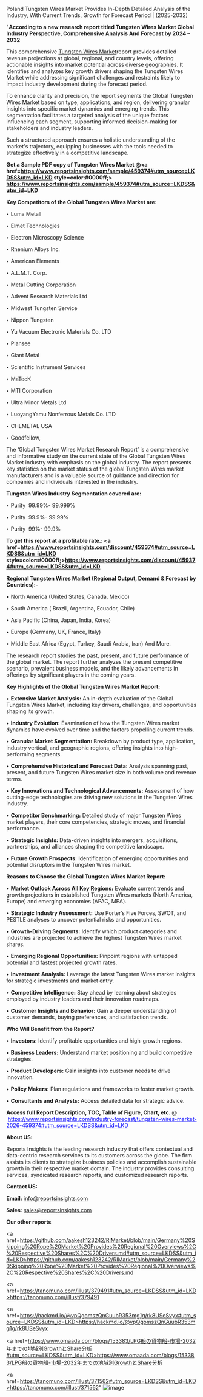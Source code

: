 Poland Tungsten Wires Market Provides In-Depth Detailed Analysis of the Industry, With Current Trends, Growth for Forecast Period | (2025-2032)

"<strong>According to a new research report titled Tungsten Wires Market Global Industry Perspective, Comprehensive Analysis And Forecast by 2024 – 2032</strong>

This comprehensive <a href=https://www.reportsinsights.com/sample/459374>Tungsten Wires Market</a>report provides detailed revenue projections at global, regional, and country levels, offering actionable insights into market potential across diverse geographies. It identifies and analyzes key growth drivers shaping the Tungsten Wires Market while addressing significant challenges and restraints likely to impact industry development during the forecast period.

To enhance clarity and precision, the report segments the Global Tungsten Wires Market based on type, applications, and region, delivering granular insights into specific market dynamics and emerging trends. This segmentation facilitates a targeted analysis of the unique factors influencing each segment, supporting informed decision-making for stakeholders and industry leaders.

Such a structured approach ensures a holistic understanding of the market's trajectory, equipping businesses with the tools needed to strategize effectively in a competitive landscape.

<strong>Get a Sample PDF copy of Tungsten Wires Market </strong><strong>@<a href=https://www.reportsinsights.com/sample/459374#utm_source=LKDSS&utm_id=LKD style=color:#0000ff;> https://www.reportsinsights.com/sample/459374#utm_source=LKDSS&utm_id=LKD</a></strong></font>

<strong>Key Competitors of the Global Tungsten Wires Market are:</strong>

‣ Luma Metall

‣ Elmet Technologies

‣ Electron Microscopy Science

‣ Rhenium Alloys Inc.

‣ American Elements

‣ A.L.M.T. Corp. 

‣ Metal Cutting Corporation

‣ Advent Research Materials Ltd

‣ Midwest Tungsten Service

‣ Nippon Tungsten

‣ Yu Vacuum Electronic Materials Co. LTD 

‣ Plansee

‣ Giant Metal

‣ Scientific Instrument Services

‣ MaTecK

‣ MTI Corporation

‣ Ultra Minor Metals Ltd

‣ LuoyangYamu Nonferrous Metals Co. LTD 

‣ CHEMETAL USA 

‣ Goodfellow,

The ‘Global Tungsten Wires Market Research Report’ is a comprehensive and informative study on the current state of the Global Tungsten Wires Market industry with emphasis on the global industry. The report presents key statistics on the market status of the global Tungsten Wires market manufacturers and is a valuable source of guidance and direction for companies and individuals interested in the industry.

<strong>Tungsten Wires Industry Segmentation covered are:</strong>

‣ Purity  99.99%- 99.999%

‣ Purity  99.9%- 99.99%

‣ Purity  99%- 99.9%

<strong>To get this report at a profitable rate.: <a href=https://www.reportsinsights.com/discount/459374#utm_source=LKDSS&utm_id=LKD style=color:#0000ff;>https://www.reportsinsights.com/discount/459374#utm_source=LKDSS&utm_id=LKD</a></strong></font>

<strong>Regional Tungsten Wires Market (Regional Output, Demand &amp; Forecast by Countries):-</strong>

• North America (United States, Canada, Mexico)

• South America ( Brazil, Argentina, Ecuador, Chile)

• Asia Pacific (China, Japan, India, Korea)

• Europe (Germany, UK, France, Italy)

• Middle East Africa (Egypt, Turkey, Saudi Arabia, Iran) And More.

The research report studies the past, present, and future performance of the global market. The report further analyzes the present competitive scenario, prevalent business models, and the likely advancements in offerings by significant players in the coming years.

<strong>Key Highlights of the Global Tungsten Wires Market Report:</strong>

• <strong>Extensive Market Analysis:</strong> An in-depth evaluation of the Global Tungsten Wires Market, including key drivers, challenges, and opportunities shaping its growth.

• <strong>Industry Evolution:</strong> Examination of how the Tungsten Wires market dynamics have evolved over time and the factors propelling current trends.

• <strong>Granular Market Segmentation:</strong> Breakdown by product type, application, industry vertical, and geographic regions, offering insights into high-performing segments.

• <strong>Comprehensive Historical and Forecast Data:</strong> Analysis spanning past, present, and future Tungsten Wires market size in both volume and revenue terms.

• <strong>Key Innovations and Technological Advancements:</strong> Assessment of how cutting-edge technologies are driving new solutions in the Tungsten Wires industry.

• <strong>Competitor Benchmarking:</strong> Detailed study of major Tungsten Wires market players, their core competencies, strategic moves, and financial performance.

• <strong>Strategic Insights:</strong> Data-driven insights into mergers, acquisitions, partnerships, and alliances shaping the competitive landscape.

• <strong>Future Growth Prospects:</strong> Identification of emerging opportunities and potential disruptors in the Tungsten Wires market.

<strong>Reasons to Choose the Global Tungsten Wires Market Report:</strong>

• <strong>Market Outlook Across All Key Regions:</strong> Evaluate current trends and growth projections in established Tungsten Wires markets (North America, Europe) and emerging economies (APAC, MEA).

• <strong>Strategic Industry Assessment:</strong> Use Porter’s Five Forces, SWOT, and PESTLE analyses to uncover potential risks and opportunities.

• <strong>Growth-Driving Segments:</strong> Identify which product categories and industries are projected to achieve the highest Tungsten Wires market shares.

• <strong>Emerging Regional Opportunities:</strong> Pinpoint regions with untapped potential and fastest projected growth rates.

• <strong>Investment Analysis:</strong> Leverage the latest Tungsten Wires market insights for strategic investments and market entry.

• <strong>Competitive Intelligence:</strong> Stay ahead by learning about strategies employed by industry leaders and their innovation roadmaps.

• <strong>Customer Insights and Behavior:</strong> Gain a deeper understanding of customer demands, buying preferences, and satisfaction trends.

<strong>Who Will Benefit from the Report?</strong>

• <strong>Investors:</strong> Identify profitable opportunities and high-growth regions.

• <strong>Business Leaders:</strong> Understand market positioning and build competitive strategies.

• <strong>Product Developers:</strong> Gain insights into customer needs to drive innovation.

• <strong>Policy Makers:</strong> Plan regulations and frameworks to foster market growth.

• <strong>Consultants and Analysts:</strong> Access detailed data for strategic advice.
</ul>
<strong>Access full Report Description, TOC, Table of Figure, Chart, etc. </strong>@  <a href=https://www.reportsinsights.com/industry-forecast/tungsten-wires-market-2026-459374#utm_source=LKDSS&utm_id=LKD style=color:#0000ff;>https://www.reportsinsights.com/industry-forecast/tungsten-wires-market-2026-459374#utm_source=LKDSS&utm_id=LKD</a></font>

<strong><strong>About US</strong>:</strong>

Reports Insights is the leading research industry that offers contextual and data-centric research services to its customers across the globe. The firm assists its clients to strategize business policies and accomplish sustainable growth in their respective market domain. The industry provides consulting services, syndicated research reports, and customized research reports.

<strong>Contact US:</strong>

<p class=""""><b>Email:</b> <a href=mailto:info@reportsinsights.com>info@reportsinsights.com</a></p>
<p class=""""><b>Sales:</b> <a href=mailto:sales@reportsinsights.com>sales@reportsinsights.com</a></p>

<strong>Our other reports</strong>

<a href=https://github.com/aakesh123242/RIMarket/blob/main/Germany%20Skipping%20Rope%20Market%20Provides%20Regional%20Overviews%2C%20Respective%20Shares%2C%20Drivers.md#utm_source=LKDSS&utm_id=LKD>https://github.com/aakesh123242/RIMarket/blob/main/Germany%20Skipping%20Rope%20Market%20Provides%20Regional%20Overviews%2C%20Respective%20Shares%2C%20Drivers.md</a>

<a href=https://tanomuno.com/illust/379491#utm_source=LKDSS&utm_id=LKD>https://tanomuno.com/illust/379491</a>

<a href=https://hackmd.io/@vpQgomszQnGuubR353mg1g/rk8USeSvyx#utm_source=LKDSS&utm_id=LKD>https://hackmd.io/@vpQgomszQnGuubR353mg1g/rk8USeSvyx</a>

<a href=https://www.omaada.com/blogs/153383/LPG船の貨物船-市場-2032年までの地域別GrowthとShare分析#utm_source=LKDSS&utm_id=LKD>https://www.omaada.com/blogs/153383/LPG船の貨物船-市場-2032年までの地域別GrowthとShare分析</a>

<a href=https://tanomuno.com/illust/371562#utm_source=LKDSS&utm_id=LKD>https://tanomuno.com/illust/371562</a>"
![image](https://github.com/user-attachments/assets/b8f0ebaa-7e7f-40fc-879a-6ca2aa835aa6)
